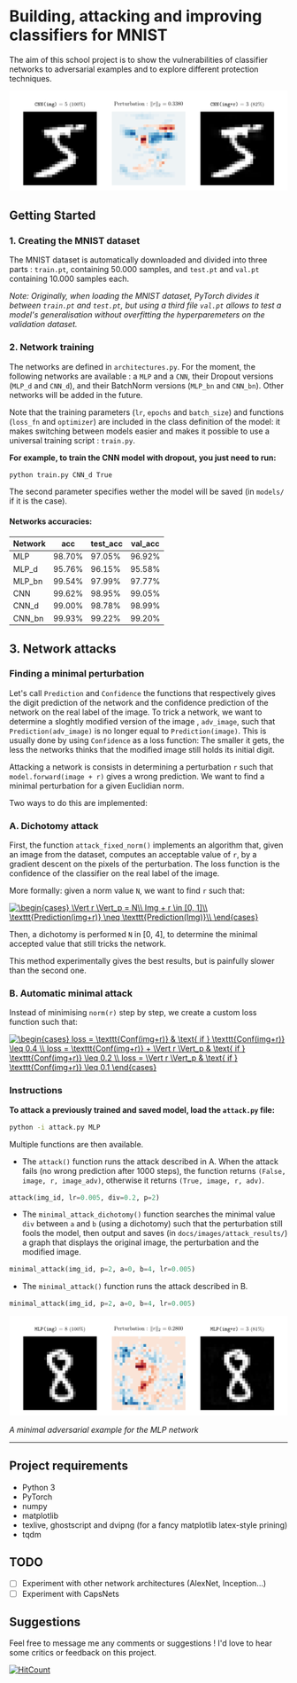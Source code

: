 # Building, attacking and improving classifiers for MNIST

The aim of this school project is to show the vulnerabilities of classifier networks to adversarial examples and to explore different protection techniques.

![Attack result example](docs/images/attack_result_1.png)

## Getting Started

### 1. Creating the MNIST dataset

The MNIST dataset is automatically downloaded and divided into three parts : `train.pt`, containing 50.000 samples, and `test.pt` and `val.pt` containing 10.000 samples each.

*Note: Originally, when loading the MNIST dataset, PyTorch divides it between `train.pt` and `test.pt`, but using a third file `val.pt` allows to test a model's generalisation without overfitting the hyperparemeters on the validation dataset.*

### 2. Network training

The networks are defined in `architectures.py`. For the moment, the following networks are available : a `MLP` and a `CNN`, their Dropout versions (`MLP_d` and `CNN_d`), and their BatchNorm versions (`MLP_bn` and `CNN_bn`). Other networks will be added in the future.

Note that the training parameters (`lr`, `epochs` and `batch_size`) and functions (`loss_fn` and `optimizer`) are included in the class definition of the model: it makes switching between models easier and makes it possible to use a universal training script : `train.py`.

**For example, to train the CNN model with dropout, you just need to run:**

```sh
python train.py CNN_d True
```

The second parameter specifies wether the model will be saved (in `models/` if it is the case).

#### Networks accuracies:

| Network |   acc    | test_acc | val_acc  |
|:--------|----------|----------|----------|
| MLP     |  98.70%  |  97.05%  |  96.92%  |
| MLP_d   |  95.76%  |  96.15%  |  95.58%  |
| MLP_bn  |  99.54%  |  97.99%  |  97.77%  |
| CNN     |  99.62%  |  98.95%  |  99.05%  |
| CNN_d   |  99.00%  |  98.78%  |  98.99%  |
| CNN_bn  |  99.93%  |  99.22%  |  99.20%  |

## 3. Network attacks

### Finding a minimal perturbation

Let's call `Prediction` and `Confidence` the functions that respectively gives the digit prediction of the network and the confidence prediction of the network on the real label of the image. To trick a network, we want to determine a sloghtly modified version of the image , `adv_image`, such that `Prediction(adv_image)` is no longer equal to `Prediction(image)`. This is usually done by using `Confidence` as a loss function: The smaller it gets, the less the networks thinks that the modified image still holds its initial digit.

Attacking a network is consists in determining a perturbation `r` such that `model.forward(image + r)` gives a wrong prediction. We want to find a minimal perturbation for a given Euclidian norm.

Two ways to do this are implemented:

### A. Dichotomy attack

First, the function `attack_fixed_norm()` implements an algorithm that, given an image from the dataset, computes an acceptable value of `r`, by a gradient descent on the pixels of the perturbation. The loss function is the confidence of the classifier on the real label of the image.

More formally: given a norm value `N`, we want to find `r` such that:

<a href="https://www.codecogs.com/eqnedit.php?latex=\dpi{120}&space;\begin{cases}&space;\Vert&space;r&space;\Vert_p&space;=&space;N\\&space;Img&space;&plus;&space;r&space;\in&space;[0,&space;1]\\&space;\texttt{Prediction(img&plus;r)}&space;\neq&space;\texttt{Prediction(Img)}\\&space;\end{cases}" target="_blank"><img src="https://latex.codecogs.com/gif.latex?\dpi{120}&space;\begin{cases}&space;\Vert&space;r&space;\Vert_p&space;=&space;N\\&space;Img&space;&plus;&space;r&space;\in&space;[0,&space;1]\\&space;\texttt{Prediction(img&plus;r)}&space;\neq&space;\texttt{Prediction(Img)}\\&space;\end{cases}" title="\begin{cases} \Vert r \Vert_p = N\\ Img + r \in [0, 1]\\ \texttt{Prediction(img+r)} \neq \texttt{Prediction(Img)}\\ \end{cases}" /></a>


Then, a dichotomy is performed `N` in [0, 4], to determine the minimal accepted value that still tricks the network.

This method experimentally gives the best results, but is painfully slower than the second one.

### B. Automatic minimal attack

Instead of minimising `norm(r)` step by step, we create a custom loss function such that:

<a href="https://www.codecogs.com/eqnedit.php?latex=\dpi{120}&space;\begin{cases}&space;loss&space;=&space;\texttt{Conf(img&plus;r)}&space;&&space;\text{&space;if&space;}&space;\texttt{Conf(img&plus;r)}&space;\leq&space;0.4&space;\\&space;loss&space;=&space;\texttt{Conf(img&plus;r)}&space;&plus;&space;\Vert&space;r&space;\Vert_p&space;&&space;\text{&space;if&space;}&space;\texttt{Conf(img&plus;r)}&space;\leq&space;0.2&space;\\&space;loss&space;=&space;\Vert&space;r&space;\Vert_p&space;&&space;\text{&space;if&space;}&space;\texttt{Conf(img&plus;r)}&space;\leq&space;0.1&space;\end{cases}" target="_blank"><img src="https://latex.codecogs.com/gif.latex?\dpi{120}&space;\begin{cases}&space;loss&space;=&space;\texttt{Conf(img&plus;r)}&space;&&space;\text{&space;if&space;}&space;\texttt{Conf(img&plus;r)}&space;\leq&space;0.4&space;\\&space;loss&space;=&space;\texttt{Conf(img&plus;r)}&space;&plus;&space;\Vert&space;r&space;\Vert_p&space;&&space;\text{&space;if&space;}&space;\texttt{Conf(img&plus;r)}&space;\leq&space;0.2&space;\\&space;loss&space;=&space;\Vert&space;r&space;\Vert_p&space;&&space;\text{&space;if&space;}&space;\texttt{Conf(img&plus;r)}&space;\leq&space;0.1&space;\end{cases}" title="\begin{cases} loss = \texttt{Conf(img+r)} & \text{ if } \texttt{Conf(img+r)} \leq 0.4 \\ loss = \texttt{Conf(img+r)} + \Vert r \Vert_p & \text{ if } \texttt{Conf(img+r)} \leq 0.2 \\ loss = \Vert r \Vert_p & \text{ if } \texttt{Conf(img+r)} \leq 0.1 \end{cases}" /></a> 

### Instructions

**To attack a previously trained and saved model, load the `attack.py` file:**

```sh
python -i attack.py MLP
```

Multiple functions are then available.

- The `attack()` function runs the attack described in A. When the attack fails (no wrong prediction after 1000 steps), the function returns `(False, image, r, image_adv)`, otherwise it returns `(True, image, r, adv)`.

```Python
attack(img_id, lr=0.005, div=0.2, p=2)
```

- The `minimal_attack_dichotomy()` function searches the minimal value `div` between `a` and `b` (using a dichotomy) such that the perturbation still fools the model, then output and saves (in `docs/images/attack_results/`) a graph that displays the original image, the perturbation and the modified image.

```Python
minimal_attack(img_id, p=2, a=0, b=4, lr=0.005)
```

- The `minimal_attack()` function runs the attack described in B.

```Python
minimal_attack(img_id, p=2, a=0, b=4, lr=0.005)
```

![Attack result example](docs/images/attack_result_2.png)

*A minimal adversarial example for the MLP network*

---


## Project requirements

- Python 3
- PyTorch
- numpy
- matplotlib
- texlive, ghostscript and dvipng (for a fancy matplotlib latex-style prining)
- tqdm

## TODO

- [ ] Experiment with other network architectures (AlexNet, Inception...)
- [ ] Experiment with CapsNets

## Suggestions

Feel free to message me any comments or suggestions ! I'd love to hear some critics or feedback on this project.

[![HitCount](http://hits.dwyl.io/maxdinech/car-crash.svg)](http://hits.dwyl.io/maxdinech/car-crash)